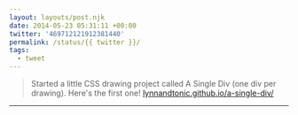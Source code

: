 ```yaml
---
layout: layouts/post.njk
date: 2014-05-23 05:31:11 +00:00
twitter: '469712121912381440'
permalink: /status/{{ twitter }}/
tags: 
  - tweet
---
```


> Started a little CSS drawing project called A Single Div (one div per drawing). Here's the first one! [lynnandtonic.github.io/a-single-div/](http://lynnandtonic.github.io/a-single-div/)

---
